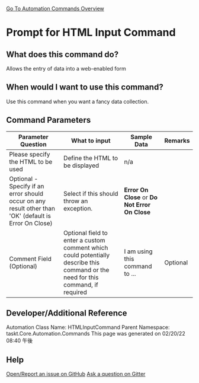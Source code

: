 <!--TITLE: Prompt for HTML Input Command -->
<!-- SUBTITLE: a command in the Input Commands group. -->
[Go To Automation Commands Overview](/automation-commands.md)


# Prompt for HTML Input Command


## What does this command do?
Allows the entry of data into a web-enabled form


## When would I want to use this command?
Use this command when you want a fancy data collection.


## Command Parameters
| Parameter Question   	| What to input  	|  Sample Data 	| Remarks  	|
| ---                    | ---               | ---           | ---       |
|Please specify the HTML to be used|Define the HTML to be displayed|n/a||
|Optional - Specify if an error should occur on any result other than 'OK' (default is Error On Close)|Select if this should throw an exception.|**Error On Close** or **Do Not Error On Close**||
|Comment Field (Optional)|Optional field to enter a custom comment which could potentially describe this command or the need for this command, if required|I am using this command to ...|Optional|








## Developer/Additional Reference
Automation Class Name: HTMLInputCommand
Parent Namespace: taskt.Core.Automation.Commands
This page was generated on 02/20/22 08:40 午後


## Help
[Open/Report an issue on GitHub](https://github.com/saucepleez/taskt/issues/new)
[Ask a question on Gitter](https://gitter.im/taskt-rpa/Lobby)
